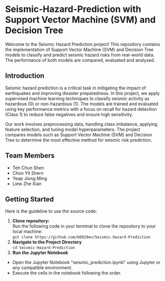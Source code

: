 # Seismic-Hazard-Prediction with Support Vector Machine (SVM) and Decision Tree
Welcome to the Seismic Hazard Prediction project! This repository contains the implementation of Support Vector Machine (SVM) and Decision Tree models to classify and predict seismic hazard risks from real-world data. The performance of both models are compared, evaluated and analysed.

## Introduction
Seismic hazard prediction is a critical task in mitigating the impact of earthquakes and improving disaster preparedness. In this project, we apply supervised machine learning techniques to classify seismic activity as hazardous (0) or non-hazardous (1). The models are trained and evaluated using key performance metrics with a focus on recall for hazard detection (Class 1) to reduce false negatives and ensure high sensitivity. 

Our work involves preprocessing data, handling class imbalance, applying feature selection, and tuning model hyperparameters. The project compares models such as Support Vector Machine (SVM) and Decision Tree to determine the most effective method for seismic risk prediction.

## Team Members
- Teh Chun Shen
- Choo Yit Shern
- Yeap Jiong Ming
- Liew Zhe Xian

## Getting Started
Here is the guideline to use the source code:
1. **Clone repository:** <br> Run the following code in your terminal to clone the repository to your local machine: <br> `git clone https://github.com/b0929en/Seismic-Hazard-Prediction`  
2. **Navigate to the Project Directory** <br> `cd Seismic-Hazard-Prediction`  
3. **Run the Jupyter Notebook** <br>
- Open the Jupyter Notebook "seismic_prediction.ipynb" using Jupyter or any compatible environment.
- Execute the cells in the notebook following the order.
